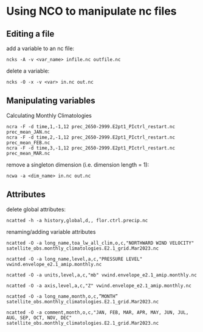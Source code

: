 # Using NCO to manipulate nc files

## Editing a file
add a variable to an nc file:
```
ncks -A -v <var_name> infile.nc outfile.nc
```

delete a variable:
```
ncks -O -x -v <var> in.nc out.nc
```

## Manipulating variables
Calculating Monthly Climatologies
```
ncra -F -d time,1,-1,12 prec_2650-2999.E2pt1_PIctrl_restart.nc prec_mean_JAN.nc
ncra -F -d time,2,-1,12 prec_2650-2999.E2pt1_PIctrl_restart.nc prec_mean_FEB.nc
ncra -F -d time,3,-1,12 prec_2650-2999.E2pt1_PIctrl_restart.nc prec_mean_MAR.nc
```

remove a singleton dimension (i.e. dimension length = 1):
```
ncwa -a <dim_name> in.nc out.nc
```

## Attributes
delete global attributes:
```
ncatted -h -a history,global,d,, flor.ctrl.precip.nc
```

renaming/adding variable attributes
```
ncatted -O -a long_name,toa_lw_all_clim,o,c,"NORTHWARD WIND VELOCITY" satellite_obs.monthly_climatologies.E2.1_grid.Mar2023.nc

ncatted -O -a long_name,level,a,c,"PRESSURE LEVEL" vwind.envelope_e2.1_amip.monthly.nc

ncatted -O -a units,level,a,c,"mb" vwind.envelope_e2.1_amip.monthly.nc

ncatted -O -a axis,level,a,c,"Z" vwind.envelope_e2.1_amip.monthly.nc

ncatted -O -a long_name,month,o,c,”MONTH” satellite_obs.monthly_climatologies.E2.1_grid.Mar2023.nc

ncatted -O -a comment,month,o,c,"JAN, FEB, MAR, APR, MAY, JUN, JUL, AUG, SEP, OCT, NOV, DEC" satellite_obs.monthly_climatologies.E2.1_grid.Mar2023.nc
```